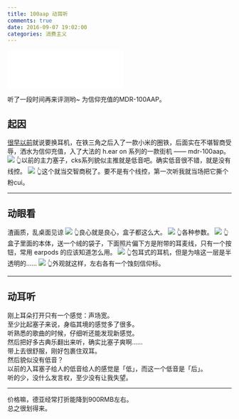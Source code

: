 ```yaml
---
title: 100aap 动耳听
comments: true
date: 2016-09-07 19:02:00
categories: 消费主义
---
```


<iframe frameborder="no" border="0" marginwidth="0" marginheight="0" width=260 height=86 src="//music.163.com/outchain/player?type=2&id=27471609&auto=1&height=66"></iframe>

听了一段时间再来评测哟~ 为信仰充值的MDR-100AAP。
## 起因
[很早以前](//gaoryrt.com/2016/07-31-whatsup20160731/)就说要换耳机，在铁三角之后入了一款小米的圈铁，后面实在不堪智商受辱，洒水为信仰充值，入了大法的 h.ear on 系列的一款街机 —— mdr-100aap。
![](/2016/07-31-whatsup20160731/cks77.jpg)
👆以前的主力塞子，cks系列貌似主推就是低音吧。确实低音很不错，就是没有线控。
![](/2016/07-31-whatsup20160731/mi.jpg)
👆这个就当交智商税了。要不是有个线控，第一次听我就当场把它撕个粉cui。

***
## 动眼看
渣画质，乱桌面见谅
![](/2016/09-07-100aap-hands-on/hear0.jpeg)
👆良心就是良心，盒子都这么大。
![](/2016/09-07-100aap-hands-on/hear1.jpeg)
👆各种参数。
![](/2016/09-07-100aap-hands-on/hear2.jpeg)
👆盒子里面的本体，送一个绒的袋子，下面照片偏下方是附带的耳麦线，只有一个按钮，常用 earpods 的应该知道怎么用。
![](/2016/09-07-100aap-hands-on/hear3.jpeg)
👆包耳式的耳机，但是为啥这一层是半透明的……
![](/2016/09-07-100aap-hands-on/hear4.jpeg)
👆外观就这样，左右各有一个蚀刻信仰标。

***
## 动耳听
刚上耳朵打开只有一个感觉：声场宽。  
至少比起塞子来说，身临其境的感觉多了很多。  
听熟悉的歌曲的时候，仔细听还能发现新感觉。  
然后把好多古典乐翻出来听，确实比塞子爽啊……   
带上去很舒服，刚好包裹住双耳。  
然后貌似没有低音？  
以前的入耳塞子给人的低音给人的感觉是「低」，而这一个低音是「后」。  
听的少，没什么发言权，至少没有让我失望。

***
价格嘛，德亚经常打折能降到900RMB左右。  
总之很划得来。

